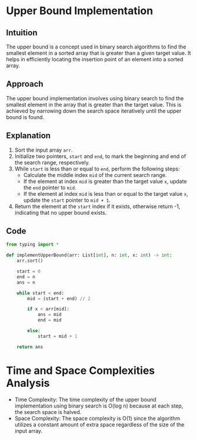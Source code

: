 # Upper Bound Implementation

## Intuition
The upper bound is a concept used in binary search algorithms to find the smallest element in a sorted array that is greater than a given target value. It helps in efficiently locating the insertion point of an element into a sorted array.

## Approach
The upper bound implementation involves using binary search to find the smallest element in the array that is greater than the target value. This is achieved by narrowing down the search space iteratively until the upper bound is found.

## Explanation
1. Sort the input array `arr`.
2. Initialize two pointers, `start` and `end`, to mark the beginning and end of the search range, respectively.
3. While `start` is less than or equal to `end`, perform the following steps:
    - Calculate the middle index `mid` of the current search range.
    - If the element at index `mid` is greater than the target value `x`, update the `end` pointer to `mid`.
    - If the element at index `mid` is less than or equal to the target value `x`, update the `start` pointer to `mid + 1`.
4. Return the element at the `start` index if it exists, otherwise return -1, indicating that no upper bound exists.

## Code
```python
from typing import *

def implementUpperBound(arr: List[int], n: int, x: int) -> int:
    arr.sort()

    start = 0
    end = n
    ans = n

    while start < end:
        mid = (start + end) // 2

        if x < arr[mid]:
            ans = mid
            end = mid

        else:
            start = mid + 1

    return ans


```

# Time and Space Complexities Analysis
- Time Complexity: The time complexity of the upper bound implementation using binary search is O(log n) because at each step, the search space is halved.
- Space Complexity: The space complexity is O(1) since the algorithm utilizes a constant amount of extra space regardless of the size of the input array.